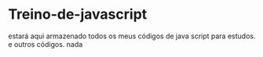 # Treino-de-javascript
estará aqui armazenado todos os meus códigos de java script para estudos.
e outros códigos. 
nada
